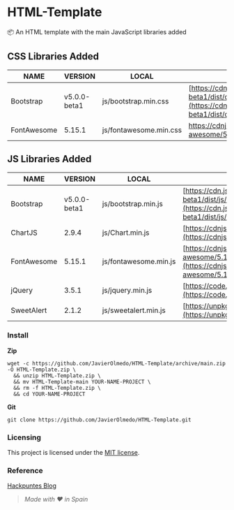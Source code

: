# HTML-Template
📦 An HTML template with the main JavaScript libraries added

## CSS Libraries Added
| NAME | VERSION | LOCAL | URL |
| --- | --- | --- | --- |
| Bootstrap | v5.0.0-beta1 | js/bootstrap.min.css | [https://cdn.jsdelivr.net/npm/bootstrap@5.0.0-beta1/dist/css/bootstrap.min.css](https://cdn.jsdelivr.net/npm/bootstrap@5.0.0-beta1/dist/css/bootstrap.min.css) |
| FontAwesome | 5.15.1 | js/fontawesome.min.css | https://cdnjs.cloudflare.com/ajax/libs/font-awesome/5.15.1/css/fontawesome.min.css |

## JS Libraries Added
| NAME | VERSION | LOCAL | URL |
| --- | --- | --- | --- |
| Bootstrap | v5.0.0-beta1 | js/bootstrap.min.js | [https://cdn.jsdelivr.net/npm/bootstrap@5.0.0-beta1/dist/js/bootstrap.min.js](https://cdn.jsdelivr.net/npm/bootstrap@5.0.0-beta1/dist/js/bootstrap.min.js) |
| ChartJS | 2.9.4 | js/Chart.min.js | [https://cdnjs.cloudflare.com/ajax/libs/Chart.js/2.9.4/Chart.min.js](https://cdnjs.cloudflare.com/ajax/libs/Chart.js/2.9.4/Chart.min.js) |
| FontAwesome | 5.15.1 | js/fontawesome.min.js | [https://cdnjs.cloudflare.com/ajax/libs/font-awesome/5.15.1/js/fontawesome.min.js](https://cdnjs.cloudflare.com/ajax/libs/font-awesome/5.15.1/js/fontawesome.min.js) |
| jQuery | 3.5.1 | js/jquery.min.js | [https://code.jquery.com/jquery-3.5.1.min.js](https://code.jquery.com/jquery-3.5.1.min.js) |
| SweetAlert | 2.1.2 | js/sweetalert.min.js | [https://unpkg.com/sweetalert@2.1.2/dist/sweetalert.min.js](https://unpkg.com/sweetalert@2.1.2/dist/sweetalert.min.js) |

### Install

**Zip**
```
wget -c https://github.com/JavierOlmedo/HTML-Template/archive/main.zip -O HTML-Template.zip \
  && unzip HTML-Template.zip \
  && mv HTML-Template-main YOUR-NAME-PROJECT \
  && rm -f HTML-Template.zip \
  && cd YOUR-NAME-PROJECT
```

**Git**
```
git clone https://github.com/JavierOlmedo/HTML-Template.git
```

### Licensing
This project is licensed under the [MIT license](LICENSE).

### Reference
[Hackpuntes Blog](https://hackpuntes.com/)

> _Made with ❤️ in Spain_